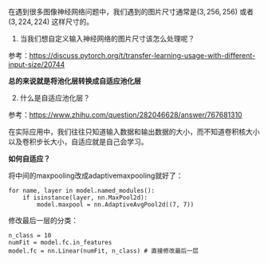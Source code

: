 在遇到很多图像神经网络问题中，我们遇到的图片尺寸通常是$(3, 256, 256)$ 或者 $(3, 224, 224)$ 这样尺寸的。

1. 当我们想自定义输入神经网络的图片尺寸该怎么处理呢？

参考：https://discuss.pytorch.org/t/transfer-learning-usage-with-different-input-size/20744

**总的来说就是将池化层转换成自适应池化层**

2. 什么是自适应池化层？

参考：https://www.zhihu.com/question/282046628/answer/767681310

在实际应用中，我们往往只知道输入数据和输出数据的大小，而不知道卷积核大小以及卷积步长大小，自适应就是自己会学习。

**如何自适应？**

将中间的maxpooling改成adaptivemaxpooling就好了：

```
for name, layer in model.named_modules():
    if isinstance(layer, nn.MaxPool2d):
        model.maxpool = nn.AdaptiveAvgPool2d((7, 7))
```

修改最后一层的分类：

```
n_class = 10
numFit = model.fc.in_features
model.fc = nn.Linear(numFit, n_class) # 直接修改最后一层
```

